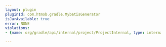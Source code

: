 ```yaml
---
layout: plugin
pluginId: com.htmob.gradle.MybatisGenerator
isJarAvailable: true
error: NONE
violations:
- {name: org/gradle/api/internal/project/ProjectInternal, type: internal-api-usage}

---
```


